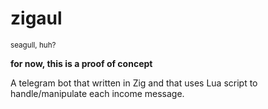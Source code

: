 # zigaul
<sub>seagull, huh?<sub>

**for now, this is a proof of concept**

A telegram bot that written in Zig and that uses Lua script to handle/manipulate each income message.

